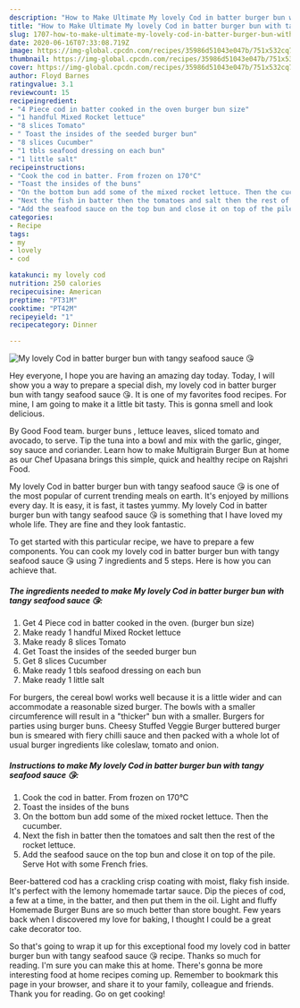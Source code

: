 ```yaml
---
description: "How to Make Ultimate My lovely Cod in batter burger bun with tangy seafood sauce 😘"
title: "How to Make Ultimate My lovely Cod in batter burger bun with tangy seafood sauce 😘"
slug: 1707-how-to-make-ultimate-my-lovely-cod-in-batter-burger-bun-with-tangy-seafood-sauce
date: 2020-06-16T07:33:08.719Z
image: https://img-global.cpcdn.com/recipes/35986d51043e047b/751x532cq70/my-lovely-cod-in-batter-burger-bun-with-tangy-seafood-sauce-😘-recipe-main-photo.jpg
thumbnail: https://img-global.cpcdn.com/recipes/35986d51043e047b/751x532cq70/my-lovely-cod-in-batter-burger-bun-with-tangy-seafood-sauce-😘-recipe-main-photo.jpg
cover: https://img-global.cpcdn.com/recipes/35986d51043e047b/751x532cq70/my-lovely-cod-in-batter-burger-bun-with-tangy-seafood-sauce-😘-recipe-main-photo.jpg
author: Floyd Barnes
ratingvalue: 3.1
reviewcount: 15
recipeingredient:
- "4 Piece cod in batter cooked in the oven burger bun size"
- "1 handful Mixed Rocket lettuce"
- "8 slices Tomato"
- " Toast the insides of the seeded burger bun"
- "8 slices Cucumber"
- "1 tbls seafood dressing on each bun"
- "1 little salt"
recipeinstructions:
- "Cook the cod in batter. From frozen on 170°C"
- "Toast the insides of the buns"
- "On the bottom bun add some of the mixed rocket lettuce. Then the cucumber."
- "Next the fish in batter then the tomatoes and salt then the rest of the rocket lettuce."
- "Add the seafood sauce on the top bun and close it on top of the pile. Serve Hot with some French fries."
categories:
- Recipe
tags:
- my
- lovely
- cod

katakunci: my lovely cod 
nutrition: 250 calories
recipecuisine: American
preptime: "PT31M"
cooktime: "PT42M"
recipeyield: "1"
recipecategory: Dinner

---
```



![My lovely Cod in batter burger bun with tangy seafood sauce 😘](https://img-global.cpcdn.com/recipes/35986d51043e047b/751x532cq70/my-lovely-cod-in-batter-burger-bun-with-tangy-seafood-sauce-😘-recipe-main-photo.jpg)

Hey everyone, I hope you are having an amazing day today. Today, I will show you a way to prepare a special dish, my lovely cod in batter burger bun with tangy seafood sauce 😘. It is one of my favorites food recipes. For mine, I am going to make it a little bit tasty. This is gonna smell and look delicious.

By Good Food team. burger buns , lettuce leaves, sliced tomato and avocado, to serve. Tip the tuna into a bowl and mix with the garlic, ginger, soy sauce and coriander. Learn how to make Multigrain Burger Bun at home as our Chef Upasana brings this simple, quick and healthy recipe on Rajshri Food.

My lovely Cod in batter burger bun with tangy seafood sauce 😘 is one of the most popular of current trending meals on earth. It's enjoyed by millions every day. It is easy, it is fast, it tastes yummy. My lovely Cod in batter burger bun with tangy seafood sauce 😘 is something that I have loved my whole life. They are fine and they look fantastic.


To get started with this particular recipe, we have to prepare a few components. You can cook my lovely cod in batter burger bun with tangy seafood sauce 😘 using 7 ingredients and 5 steps. Here is how you can achieve that.

<!--inarticleads1-->

##### The ingredients needed to make My lovely Cod in batter burger bun with tangy seafood sauce 😘:

1. Get 4 Piece cod in batter cooked in the oven. (burger bun size)
1. Make ready 1 handful Mixed Rocket lettuce
1. Make ready 8 slices Tomato
1. Get  Toast the insides of the seeded burger bun
1. Get 8 slices Cucumber
1. Make ready 1 tbls seafood dressing on each bun
1. Make ready 1 little salt


For burgers, the cereal bowl works well because it is a little wider and can accommodate a reasonable sized burger. The bowls with a smaller circumference will result in a &#34;thicker&#34; bun with a smaller. Burgers for parties using burger buns. Cheesy Stuffed Veggie Burger buttered burger bun is smeared with fiery chilli sauce and then packed with a whole lot of usual burger ingredients like coleslaw, tomato and onion. 

<!--inarticleads2-->

##### Instructions to make My lovely Cod in batter burger bun with tangy seafood sauce 😘:

1. Cook the cod in batter. From frozen on 170°C
1. Toast the insides of the buns
1. On the bottom bun add some of the mixed rocket lettuce. Then the cucumber.
1. Next the fish in batter then the tomatoes and salt then the rest of the rocket lettuce.
1. Add the seafood sauce on the top bun and close it on top of the pile. Serve Hot with some French fries.


Beer-battered cod has a crackling crisp coating with moist, flaky fish inside. It&#39;s perfect with the lemony homemade tartar sauce. Dip the pieces of cod, a few at a time, in the batter, and then put them in the oil. Light and fluffy Homemade Burger Buns are so much better than store bought. Few years back when I discovered my love for baking, I thought I could be a great cake decorator too. 

So that's going to wrap it up for this exceptional food my lovely cod in batter burger bun with tangy seafood sauce 😘 recipe. Thanks so much for reading. I'm sure you can make this at home. There's gonna be more interesting food at home recipes coming up. Remember to bookmark this page in your browser, and share it to your family, colleague and friends. Thank you for reading. Go on get cooking!
